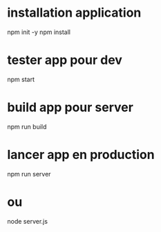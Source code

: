 
# installation application
npm init -y
npm install

# tester app pour dev 
npm start

# build app pour server
npm run build 

# lancer app en production 
npm run server
# ou
node server.js

